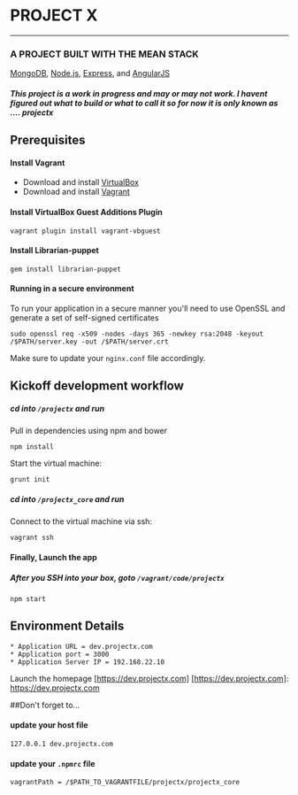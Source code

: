 # PROJECT X #
<hr>

### A PROJECT BUILT WITH THE MEAN STACK
[MongoDB](http://www.mongodb.org/), [Node.js](http://www.nodejs.org/), [Express](http://expressjs.com/), and [AngularJS](http://angularjs.org/)
##### This project is a work in progress and may or may not work. I havent figured out what to build or what to call it so for now it is only known as .... projectx


## Prerequisites

####  Install Vagrant ####

* Download and install [VirtualBox](https://www.virtualbox.org/wiki/Downloads)
* Download and install [Vagrant](https://www.vagrantup.com/downloads.html)

#### Install VirtualBox Guest Additions Plugin

    vagrant plugin install vagrant-vbguest

#### Install Librarian-puppet

    gem install librarian-puppet

#### Running in a secure environment
To run your application in a secure manner you'll need to use OpenSSL and generate a set of self-signed certificates

 `````sudo openssl req -x509 -nodes -days 365 -newkey rsa:2048 -keyout /$PATH/server.key -out /$PATH/server.crt`````
 
Make sure to update your ````nginx.conf```` file accordingly.


## Kickoff development workflow ##

##### cd into ````/projectx```` and run ####

Pull in dependencies using npm and bower

    npm install

Start the virtual machine:

    grunt init
    
##### cd into ````/projectx_core```` and run ####

Connect to the virtual machine via ssh:

    vagrant ssh


#### Finally, Launch the app ###

##### After you SSH into your box, goto ````/vagrant/code/projectx```` ####


    npm start
    
## Environment Details

`````
* Application URL = dev.projectx.com
* Application port = 3000
* Application Server IP = 192.168.22.10
`````

Launch the homepage [https://dev.projectx.com]
[https://dev.projectx.com]: https://dev.projectx.com

##Don't forget to... 

#### update your host file

````127.0.0.1 dev.projectx.com````

#### update your ````.npmrc```` file
````vagrantPath = /$PATH_TO_VAGRANTFILE/projectx/projectx_core````
